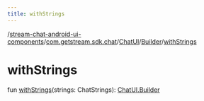 ```yaml
---
title: withStrings
---
```

/[stream-chat-android-ui-components](../../../index.md)/[com.getstream.sdk.chat](../../index.md)/[ChatUI](../index.md)/[Builder](index.md)/[withStrings](withStrings.md)  
  
  
  
# withStrings  
fun [withStrings](withStrings.md)(strings: ChatStrings): [ChatUI.Builder](index.md)
